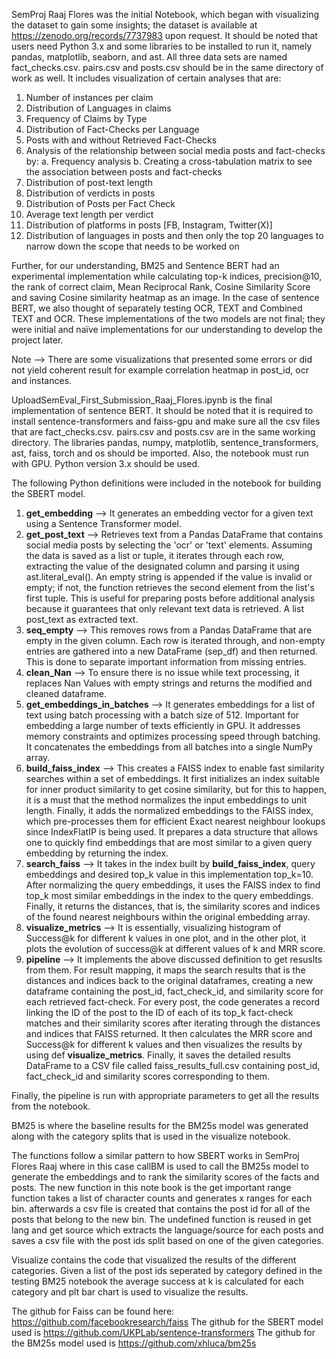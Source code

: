 SemProj Raaj Flores was the initial Notebook, which began with visualizing the dataset to gain some insights; the dataset is available at https://zenodo.org/records/7737983 upon request. It should be noted that users need Python 3.x and some libraries to be installed to run it, namely pandas, matplotlib, seaborn, and ast. All three data sets are named fact_checks.csv. pairs.csv and posts.csv should be in the same directory of work as well. It includes visualization of certain analyses that are: 
1. Number of instances per claim
2. Distribution of Languages in claims
3. Frequency of Claims by Type
4. Distribution of Fact-Checks per Language
5. Posts with and without Retrieved Fact-Checks
6. Analysis of the relationship between social media posts and fact-checks by:
   a. Frequency analysis
   b. Creating a cross-tabulation matrix to see the association between posts and fact-checks
7. Distribution of post-text length
8. Distribution of verdicts in posts
9. Distribution of Posts per Fact Check
10. Average text length per verdict
11. Distribution of platforms in posts [FB, Instagram, Twitter(X)]
12. Distribution of languages in posts and then only the top 20 languages to narrow down the scope that needs to be worked on

Further, for our understanding, BM25 and Sentence BERT had an experimental implementation while calculating top-k indices, precision@10, the rank of correct claim, Mean Reciprocal Rank, Cosine Similarity Score and saving Cosine similarity heatmap as an image. In the case of sentence BERT, we also thought of separately testing OCR, TEXT and Combined TEXT and OCR. These implementations of the two models are not final; they were initial and naïve implementations for our understanding to develop the project later.

Note --> There are some visualizations that presented some errors or did not yield coherent result for example correlation heatmap in post_id, ocr and instances.


 
UploadSemEval_First_Submission_Raaj_Flores.ipynb is the final implementation of sentence BERT. It should be noted that it is required to install sentence-transformers and faiss-gpu and make sure all the csv files that are fact_checks.csv. pairs.csv and posts.csv are in the same working directory. The libraries pandas, numpy, matplotlib, sentence_transformers, ast, faiss, torch and os should be imported. Also, the notebook must run with GPU. Python version 3.x should be used.

The following Python definitions were included in the notebook for building the SBERT model. 

1. **get_embedding** --> It generates an embedding vector for a given text using a Sentence Transformer model.
2. **get_post_text** --> Retrieves text from a Pandas DataFrame that contains social media posts by selecting the 'ocr' or 'text' elements. Assuming the data is saved as a list or tuple, it iterates through each row, extracting the value of the designated column and parsing it using ast.literal_eval(). An empty string is appended if the value is invalid or empty; if not, the function retrieves the second element from the list's first tuple. This is useful for preparing posts before additional analysis because it guarantees that only relevant text data is retrieved. A list post_text as extracted text.
3. **seq_empty** --> This removes rows from a Pandas DataFrame that are empty in the given column. Each row is iterated through, and non-empty entries are gathered into a new DataFrame (sep_df) and then returned. This is done to separate important information from missing entries.
4. **clean_Nan** --> To ensure there is no issue while text processing, it replaces Nan Values with empty strings and returns the modified and cleaned dataframe.
5. **get_embeddings_in_batches** --> It generates embeddings for a list of text using batch processing with a batch size of 512. Important for embedding a large number of texts efficiently in GPU. It addresses memory constraints and optimizes processing speed through batching. It concatenates the embeddings from all batches into a single NumPy array.
6. **build_faiss_index** --> This creates a FAISS index to enable fast similarity searches within a set of embeddings. It first initializes an index suitable for inner product similarity to get cosine similarity, but for this to happen, it is a must that the method normalizes the input embeddings to unit length. Finally, it adds the normalized embeddings to the FAISS index, which pre-processes them for efficient Exact nearest neighbour lookups since IndexFlatIP is being used. It prepares a data structure that allows one to quickly find embeddings that are most similar to a given query embedding by returning the index.
7. **search_faiss** --> It takes in the index built by **build_faiss_index**, query embeddings and desired top_k value in this implementation top_k=10. After normalizing the query embeddings, it uses the FAISS index to find top_k most similar embeddings in the index to the query embeddings. Finally, it returns the distances, that is, the similarity scores and indices of the found nearest neighbours within the original embedding array.
8. **visualize_metrics** --> It is essentially, visualizing histogram of Success@k for different k values in one plot, and in the other plot, it plots the evolution of success@k at different values of k and MRR score.
9. **pipeline** --> It implements the above discussed definition to get resuslts from them. For result mapping, it maps the search results that is the distances and indices back to the original dataframes, creating a new dataframe containing the post_id, fact_check_id, and similarity score for each retrieved fact-check. For every post, the code generates a record linking the ID of the post to the ID of each of its top_k fact-check matches and their similarity scores after iterating through the distances and indices that FAISS returned. It then calculates the MRR score and Success@k for different k values and then visualizes the results by using def **visualize_metrics**. Finally, it saves the detailed results DataFrame to a CSV file called faiss_results_full.csv containing post_id, fact_check_id and similarity scores corresponding to them.

Finally, the pipeline is run with appropriate parameters to get all the results from the notebook. 


BM25 is where the baseline results for the BM25s model was generated along with the category splits that is used in the visualize notebook. 

The functions follow a similar pattern to how SBERT works in SemProj Flores Raaj where in this case callBM is used to call the BM25s model to generate the embeddings and to rank the similarity scores of the facts and posts. The new function in this note book is the get important range function takes a list of character counts and generates x ranges for each bin. afterwards a csv file is created that contains the post id for all of the posts that belong to the new bin. The undefined function is reused in get lang and get source which extracts the language/source for each posts and saves a csv file with the post ids split based on one of the given categories. 

Visualize contains the code that visualized the results of the different categories. Given a list of the post ids seperated by category defined in the testing BM25 notebook the average success at k is calculated for each category and plt bar chart is used to visualize the results.



The github for Faiss can be found here: https://github.com/facebookresearch/faiss
The github for the SBERT model used is https://github.com/UKPLab/sentence-transformers
The github for the BM25s model used is https://github.com/xhluca/bm25s  
